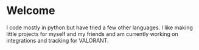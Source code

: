 # Welcome

I code mostly in python but have tried a few other languages. I like making little projects for myself and my friends and am currently working on integrations and tracking for VALORANT.

